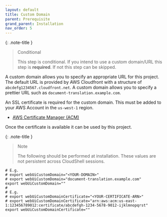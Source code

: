 ```yaml
---
layout: default
title: Custom Domain
parent: Prerequisite
grand_parent: Installation
nav_order: 5
---
```


<!--
Copyright Amazon.com, Inc. or its affiliates. All Rights Reserved.
SPDX-License-Identifier: MIT-0
-->

{: .note-title }
> Conditional
>
> This step is conditional. If you intend to use a custom domain/URL this step is **required**. If not this step can be skipped.

A custom domain allows you to specify an appropriate URL for this project. The default URL is provided by AWS Cloudfront with a structure of `abcdefg1234567.cloudfront.net`. A custom domain allows you to specify a prettier URL such as `document-translation.example.com`.

An SSL certificate is required for the custom domain. This must be added to your AWS Account in the `us-west-1` region. 

- [AWS Certificate Manager (ACM)](https://us-east-1.console.aws.amazon.com/acm/home?region=us-east-1#/certificates/request)

Once the certificate is available it can be used by this project. 

{: .note-title }
> Note
>
> The following should be performed at installation. These values are not persistent across CloudShell sessions.

```shell
# E.g.
# export webUiCustomDomain="<YOUR-DOMAIN>"
# export webUiCustomDomain="document-translation.example.com"
export webUiCustomDomain=""
#
# E.g.
# export webUiCustomDomainCertificate="<YOUR-CERTIFICATE-ARN>"
# export webUiCustomDomainCertificate="arn:aws:acm:us-east-1:123456789012:certificate/abcdefgh-1234-5678-9012-ijklmnopqrst"
export webUiCustomDomainCertificate=""
```